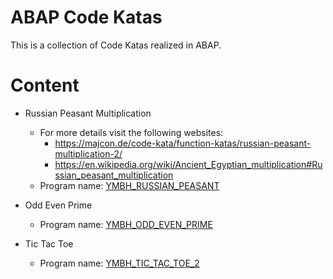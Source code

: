 # ABAP Code Katas

This is a collection of Code Katas realized in ABAP.

# Content

- Russian Peasant Multiplication
  - For more details visit the following websites:
    - https://majcon.de/code-kata/function-katas/russian-peasant-multiplication-2/
    - https://en.wikipedia.org/wiki/Ancient_Egyptian_multiplication#Russian_peasant_multiplication
  - Program name: [YMBH_RUSSIAN_PEASANT](src/ymbh_russian_peasant.prog.abap)
- Odd Even Prime

  - Program name: [YMBH_ODD_EVEN_PRIME](src/ymbh_odd_even_prime.prog.abap)

- Tic Tac Toe
  - Program name: [YMBH_TIC_TAC_TOE_2](src/ymbh_tic_tac_toe_2.prog.abap)
